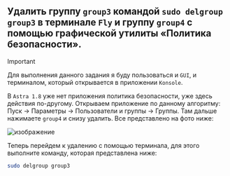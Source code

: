 ## Удалить группу `group3` командой `sudo delgroup group3` в терминале `Fly` и группу `group4` с помощью графической утилиты «Политика безопасности».

> [!IMPORTANT]
> Для выполнения данного задания я буду пользоваться и `GUI`, и терминалом, который открывается в приложении `Konsole`.

В `Astra 1.8` уже нет приложения политика безопасности, уже здесь действия по-другому. Открываем приложение по данному алгоритму: Пуск -> Параметры -> Пользователи и группы -> Группы. 
Там дальше нажимаете `group4` и снизу удалить. Все представлено на фото ниже: 

![изображение](https://github.com/user-attachments/assets/05421d2c-cd13-4009-95b6-373a17031ffb)

Теперь перейдем к удалению с помощью терминала, для этого выполните команду, которая представлена ниже: 

```bash
sudo delgroup group3
```
